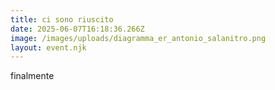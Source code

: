 ```yaml
---
title: ci sono riuscito
date: 2025-06-07T16:18:36.266Z
image: /images/uploads/diagramma_er_antonio_salanitro.png
layout: event.njk
---
```

f﻿inalmente